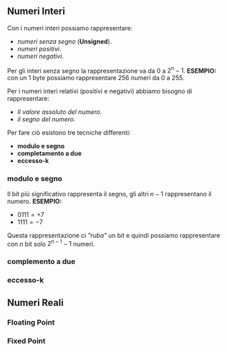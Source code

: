 

## Numeri Interi

Con i numeri interi possiamo rappresentare:
- *numeri senza segno* (**Unsigned**).
- *numeri positivi*.
- *numeri negativi*.

Per gli interi senza segno la rappresentazione va da $0$ a $2^{n}-1$.
**ESEMPIO:**
con un $1$ byte possiamo rappresentare 256 numeri da $0$ a $255$.

Per i numeri interi relativi (positivi e negativi) abbiamo bisogno  di rappresentare:
- *Il valore assoluto del numero.*
- *il segno del numero*.

Per fare ciò esistono tre tecniche differenti:
- **modulo e segno**
- **completamento a due**
- **eccesso-k**

### **modulo e segno**
Il bit più significativo rappresenta il segno, gli altri $n-1$ rappresentano il numero.
**ESEMPIO:**
- $0111 =  +7$
- $1111 = -7$

Questa rappresentazione ci *"ruba"* un bit e quindi possiamo rappresentare con $n$ bit solo $2^{n-1}-1$ numeri.

### **complemento a due**


### **eccesso-k**



## Numeri Reali

### Floating Point

### Fixed Point


